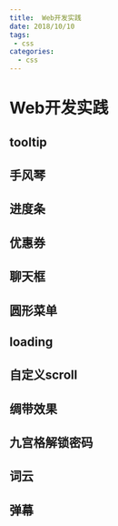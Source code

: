 ```yaml
--- 
title:  Web开发实践
date: 2018/10/10
tags: 
 - css
categories:
  - css
---
```

# Web开发实践

## tooltip

## 手风琴

## 进度条

## 优惠券

## 聊天框

## 圆形菜单

## loading

## 自定义scroll

## 绸带效果

## 九宫格解锁密码

## 词云

## 弹幕